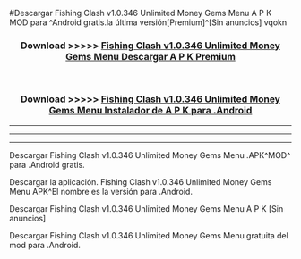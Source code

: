 #Descargar Fishing Clash v1.0.346 Unlimited Money Gems Menu  A P K MOD para ^Android gratis.la última versión[Premium]^[Sin anuncios] vqokn



<div align="center">
<h3>Download >>>>> <a href="https://es-web.web.app/?es= Fishing Clash v1.0.346 Unlimited Money Gems Menu ">Fishing Clash v1.0.346 Unlimited Money Gems Menu  Descargar A P K Premium</a></h3><br>

<h3>Download >>>>> <a href="https://es-web.web.app/?es= Fishing Clash v1.0.346 Unlimited Money Gems Menu ">Fishing Clash v1.0.346 Unlimited Money Gems Menu  Instalador de A P K para .Android</a></h3>
</div>


----------------------------------------------------------

----------------------------------------------------------

----------------------------------------------------------

Descargar Fishing Clash v1.0.346 Unlimited Money Gems Menu  .APK^MOD^ para .Android gratis.

Descargar la aplicación. Fishing Clash v1.0.346 Unlimited Money Gems Menu  APK^El nombre es la versión para .Android.

Descargar Fishing Clash v1.0.346 Unlimited Money Gems Menu  A P K [Sin anuncios]

Descargar Fishing Clash v1.0.346 Unlimited Money Gems Menu  gratuita del mod para .Android.